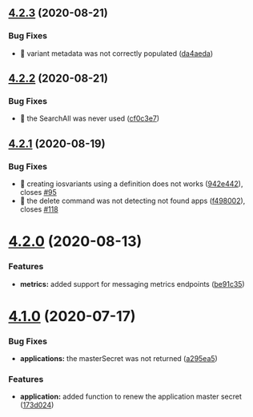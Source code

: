 ## [4.2.3](https://github.com/aerogear/unifiedpush-admin-client/compare/4.2.2...4.2.3) (2020-08-21)


### Bug Fixes

* 🐛 variant metadata was not correctly populated ([da4aeda](https://github.com/aerogear/unifiedpush-admin-client/commit/da4aeda1523ccc6e17badbcf780de845b2444fc0))



## [4.2.2](https://github.com/aerogear/unifiedpush-admin-client/compare/4.2.1...4.2.2) (2020-08-21)


### Bug Fixes

* 🐛 the SearchAll was never used ([cf0c3e7](https://github.com/aerogear/unifiedpush-admin-client/commit/cf0c3e7f273d0fb270fa318619b5d012f1043054))



## [4.2.1](https://github.com/aerogear/unifiedpush-admin-client/compare/4.2.0...4.2.1) (2020-08-19)


### Bug Fixes

* 🐛 creating iosvariants using a definition does not works ([942e442](https://github.com/aerogear/unifiedpush-admin-client/commit/942e4425405da174fd82781b8fd3d61e471f96bd)), closes [#95](https://github.com/aerogear/unifiedpush-admin-client/issues/95)
* 🐛 the delete command was not detecting not found apps ([f498002](https://github.com/aerogear/unifiedpush-admin-client/commit/f498002649192419e8050d1031d9e539caf6102c)), closes [#118](https://github.com/aerogear/unifiedpush-admin-client/issues/118)



# [4.2.0](https://github.com/aerogear/unifiedpush-admin-client/compare/4.1.0...4.2.0) (2020-08-13)


### Features

* **metrics:** added support for messaging metrics endpoints ([be91c35](https://github.com/aerogear/unifiedpush-admin-client/commit/be91c356f485c1718b6dbf4a575c0949921cf63d))



# [4.1.0](https://github.com/aerogear/unifiedpush-admin-client/compare/4.0.2...4.1.0) (2020-07-17)


### Bug Fixes

* **applications:** the masterSecret was not returned ([a295ea5](https://github.com/aerogear/unifiedpush-admin-client/commit/a295ea5a84234c023bcbe873c629c90ab4a2a224))


### Features

* **application:** added function to renew the application master secret ([173d024](https://github.com/aerogear/unifiedpush-admin-client/commit/173d024c67be4ca6a9a29ce9c40ac669c6ea0a3a))



